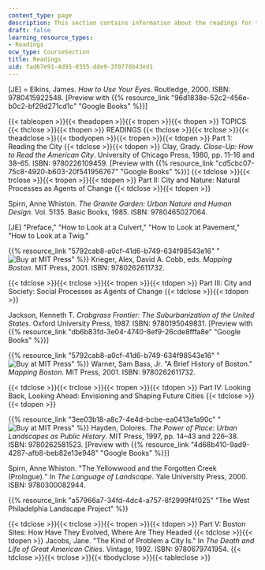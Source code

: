 ```yaml
---
content_type: page
description: This section contains information about the readings for the semester.
draft: false
learning_resource_types:
- Readings
ocw_type: CourseSection
title: Readings
uid: fad67e91-4d95-0355-dde9-3f0776b43ed1
---
```

\[JE\] = Elkins, James. *How to Use Your Eyes*. Routledge, 2000. ISBN: 9780415922548. \[Preview with {{% resource_link "96d1838e-52c2-456e-b0c2-bf29d271cd1c" "Google Books" %}}\]

{{< tableopen >}}{{< theadopen >}}{{< tropen >}}{{< thopen >}}
TOPICS
{{< thclose >}}{{< thopen >}}
READINGS
{{< thclose >}}{{< trclose >}}{{< theadclose >}}{{< tbodyopen >}}{{< tropen >}}{{< tdopen >}}
Part 1: Reading the City
{{< tdclose >}}{{< tdopen >}}
Clay, Grady. *Close-Up: How to Read the American City*. University of Chicago Press, 1980, pp. 11–16 and 38–65. ISBN: 9780226109459. \[Preview with {{% resource_link "cd5cbc07-75c8-4920-b603-20f541956767" "Google Books" %}}\]
{{< tdclose >}}{{< trclose >}}{{< tropen >}}{{< tdopen >}}
Part II: City and Nature: Natural Processes as Agents of Change
{{< tdclose >}}{{< tdopen >}}

Spirn, Anne Whiston. *The Granite Garden: Urban Nature and Human Design*. Vol. 5135. Basic Books, 1985. ISBN: 9780465027064.

\[JE\] "Preface," "How to Look at a Culvert," "How to Look at Pavement," "How to Look at a Twig."

{{% resource_link "5792cab8-a0cf-41d6-b749-634f98543e16" "![Buy at MIT Press](/images/mp_logo.gif)" %}} Krieger, Alex, David A. Cobb, eds. *Mapping Boston*. MIT Press, 2001. ISBN: 9780262611732.

{{< tdclose >}}{{< trclose >}}{{< tropen >}}{{< tdopen >}}
Part III: City and Society: Social Processes as Agents of Change
{{< tdclose >}}{{< tdopen >}}

Jackson, Kenneth T. *Crabgrass Frontier: The Suburbanization of the United States*. Oxford University Press, 1987. ISBN: 9780195049831. \[Preview with {{% resource_link "db6b83fd-3e04-4740-8ef9-26cde8fffa8e" "Google Books" %}}\]

{{% resource_link "5792cab8-a0cf-41d6-b749-634f98543e16" "![Buy at MIT Press](/images/mp_logo.gif)" %}} Warner, Sam Bass, Jr. "A Brief History of Boston." *Mapping Boston.* MIT Press, 2001. ISBN: 9780262611732.

{{< tdclose >}}{{< trclose >}}{{< tropen >}}{{< tdopen >}}
Part IV: Looking Back, Looking Ahead: Envisioning and Shaping Future Cities
{{< tdclose >}}{{< tdopen >}}

{{% resource_link "3ee03b18-a8c7-4e4d-bcbe-ea0413e1a90c" "![Buy at MIT Press](/images/mp_logo.gif)" %}} Hayden, Dolores. *The Power of Place: Urban Landscapes as Public History*. MIT Press, 1997, pp. 14–43 and 226–38. ISBN: 9780262581523. \[Preview with {{% resource_link "4d68b410-9ad9-4287-afb8-beb82e13e948" "Google Books" %}}\]

Spirn, Anne Whiston. "The Yellowwood and the Forgotten Creek (Prologue)*.*" In *The Language of Landscape*. Yale University Press, 2000. ISBN: 9780300082944.

{{% resource_link "a57966a7-34fd-4dc4-a757-8f2999f4f025" "The West Philadelphia Landscape Project" %}}

{{< tdclose >}}{{< trclose >}}{{< tropen >}}{{< tdopen >}}
Part V: Boston Sites: How Have They Evolved, Where Are They Headed
{{< tdclose >}}{{< tdopen >}}
Jacobs, Jane. "The Kind of Problem a City Is." In *The Death and Life of Great American Cities*. Vintage, 1992. ISBN: 9780679741954.
{{< tdclose >}}{{< trclose >}}{{< tbodyclose >}}{{< tableclose >}}
